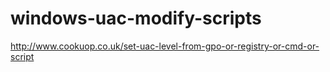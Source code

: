 # windows-uac-modify-scripts

http://www.cookuop.co.uk/set-uac-level-from-gpo-or-registry-or-cmd-or-script
